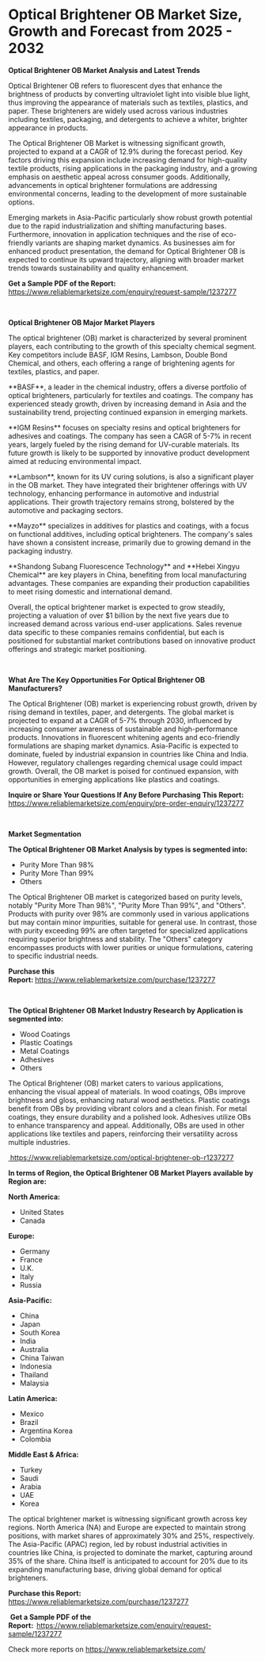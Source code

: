 <p><h1>Optical Brightener OB Market Size, Growth and Forecast from 2025 - 2032</h1></p><p><strong>Optical Brightener OB Market Analysis and Latest Trends</strong></p>
<p><p>Optical Brightener OB refers to fluorescent dyes that enhance the brightness of products by converting ultraviolet light into visible blue light, thus improving the appearance of materials such as textiles, plastics, and paper. These brighteners are widely used across various industries including textiles, packaging, and detergents to achieve a whiter, brighter appearance in products.</p><p>The Optical Brightener OB Market is witnessing significant growth, projected to expand at a CAGR of 12.9% during the forecast period. Key factors driving this expansion include increasing demand for high-quality textile products, rising applications in the packaging industry, and a growing emphasis on aesthetic appeal across consumer goods. Additionally, advancements in optical brightener formulations are addressing environmental concerns, leading to the development of more sustainable options. </p><p>Emerging markets in Asia-Pacific particularly show robust growth potential due to the rapid industrialization and shifting manufacturing bases. Furthermore, innovation in application techniques and the rise of eco-friendly variants are shaping market dynamics. As businesses aim for enhanced product presentation, the demand for Optical Brightener OB is expected to continue its upward trajectory, aligning with broader market trends towards sustainability and quality enhancement.</p></p>
<p><strong>Get a Sample PDF of the Report:&nbsp;</strong> <a href="https://www.reliablemarketsize.com/enquiry/request-sample/1237277?utm_campaign=1888&utm_medium=2&utm_source=Github&utm_content=ia&utm_term=30012025&utm_id=optical-brightener-ob">https://www.reliablemarketsize.com/enquiry/request-sample/1237277</a></p>
<p>&nbsp;</p>
<p><strong>Optical Brightener OB Major Market Players</strong></p>
<p><p>The optical brightener (OB) market is characterized by several prominent players, each contributing to the growth of this specialty chemical segment. Key competitors include BASF, IGM Resins, Lambson, Double Bond Chemical, and others, each offering a range of brightening agents for textiles, plastics, and paper.</p><p>**BASF**, a leader in the chemical industry, offers a diverse portfolio of optical brighteners, particularly for textiles and coatings. The company has experienced steady growth, driven by increasing demand in Asia and the sustainability trend, projecting continued expansion in emerging markets.</p><p>**IGM Resins** focuses on specialty resins and optical brighteners for adhesives and coatings. The company has seen a CAGR of 5-7% in recent years, largely fueled by the rising demand for UV-curable materials. Its future growth is likely to be supported by innovative product development aimed at reducing environmental impact.</p><p>**Lambson**, known for its UV curing solutions, is also a significant player in the OB market. They have integrated their brightener offerings with UV technology, enhancing performance in automotive and industrial applications. Their growth trajectory remains strong, bolstered by the automotive and packaging sectors.</p><p>**Mayzo** specializes in additives for plastics and coatings, with a focus on functional additives, including optical brighteners. The company's sales have shown a consistent increase, primarily due to growing demand in the packaging industry.</p><p>**Shandong Subang Fluorescence Technology** and **Hebei Xingyu Chemical** are key players in China, benefiting from local manufacturing advantages. These companies are expanding their production capabilities to meet rising domestic and international demand.</p><p>Overall, the optical brightener market is expected to grow steadily, projecting a valuation of over $1 billion by the next five years due to increased demand across various end-user applications. Sales revenue data specific to these companies remains confidential, but each is positioned for substantial market contributions based on innovative product offerings and strategic market positioning.</p></p>
<p>&nbsp;</p>
<p><strong>What Are The Key Opportunities For Optical Brightener OB Manufacturers?</strong></p>
<p><p>The Optical Brightener (OB) market is experiencing robust growth, driven by rising demand in textiles, paper, and detergents. The global market is projected to expand at a CAGR of 5-7% through 2030, influenced by increasing consumer awareness of sustainable and high-performance products. Innovations in fluorescent whitening agents and eco-friendly formulations are shaping market dynamics. Asia-Pacific is expected to dominate, fueled by industrial expansion in countries like China and India. However, regulatory challenges regarding chemical usage could impact growth. Overall, the OB market is poised for continued expansion, with opportunities in emerging applications like plastics and coatings.</p></p>
<p><strong>Inquire or Share Your Questions If Any Before Purchasing This Report:</strong> <a href="https://www.reliablemarketsize.com/enquiry/pre-order-enquiry/1237277?utm_campaign=1888&utm_medium=2&utm_source=Github&utm_content=ia&utm_term=30012025&utm_id=optical-brightener-ob">https://www.reliablemarketsize.com/enquiry/pre-order-enquiry/1237277</a></p>
<p>&nbsp;</p>
<p><strong>Market Segmentation</strong></p>
<p><strong>The Optical Brightener OB Market Analysis by types is segmented into:</strong></p>
<p><ul><li>Purity More Than 98%</li><li>Purity More Than 99%</li><li>Others</li></ul></p>
<p><p>The Optical Brightener OB market is categorized based on purity levels, notably "Purity More Than 98%", "Purity More Than 99%", and "Others". Products with purity over 98% are commonly used in various applications but may contain minor impurities, suitable for general use. In contrast, those with purity exceeding 99% are often targeted for specialized applications requiring superior brightness and stability. The "Others" category encompasses products with lower purities or unique formulations, catering to specific industrial needs.</p></p>
<p><strong>Purchase this Report:&nbsp;</strong><a href="https://www.reliablemarketsize.com/purchase/1237277?utm_campaign=1888&utm_medium=2&utm_source=Github&utm_content=ia&utm_term=30012025&utm_id=optical-brightener-ob">https://www.reliablemarketsize.com/purchase/1237277</a></p>
<p>&nbsp;</p>
<p><strong>The Optical Brightener OB Market Industry Research by Application is segmented into:</strong></p>
<p><ul><li>Wood Coatings</li><li>Plastic Coatings</li><li>Metal Coatings</li><li>Adhesives</li><li>Others</li></ul></p>
<p><p>The Optical Brightener (OB) market caters to various applications, enhancing the visual appeal of materials. In wood coatings, OBs improve brightness and gloss, enhancing natural wood aesthetics. Plastic coatings benefit from OBs by providing vibrant colors and a clean finish. For metal coatings, they ensure durability and a polished look. Adhesives utilize OBs to enhance transparency and appeal. Additionally, OBs are used in other applications like textiles and papers, reinforcing their versatility across multiple industries.</p></p>
<p><a href="https://www.reliablemarketsize.com/optical-brightener-ob-r1237277?utm_campaign=1888&utm_medium=2&utm_source=Github&utm_content=ia&utm_term=30012025&utm_id=optical-brightener-ob">&nbsp;https://www.reliablemarketsize.com/optical-brightener-ob-r1237277</a></p>
<p><strong>In terms of Region, the Optical Brightener OB Market Players available by Region are:</strong></p>
<p>
    <p> <strong> North America: </strong>
        <ul>
            <li>United States</li>
            <li>Canada</li>
        </ul>
        </p> 
    <p> <strong> Europe: </strong>
        <ul>
            <li>Germany</li>
            <li>France</li>
            <li>U.K.</li>
            <li>Italy</li>
            <li>Russia</li>
        </ul>
        </p> 
    <p> <strong> Asia-Pacific: </strong>
        <ul>
            <li>China</li>
            <li>Japan</li>
            <li>South Korea</li>
            <li>India</li>
            <li>Australia</li>
            <li>China Taiwan</li>
            <li>Indonesia</li>
            <li>Thailand</li>
            <li>Malaysia</li>
        </ul>
        </p> 
    <p> <strong> Latin America: </strong>
        <ul>
            <li>Mexico</li>
            <li>Brazil</li>
            <li>Argentina Korea</li>
            <li>Colombia</li>
        </ul>
        </p> 
    <p> <strong> Middle East & Africa: </strong>
        <ul>
            <li>Turkey</li>
            <li>Saudi</li>
            <li>Arabia</li>
            <li>UAE</li>
            <li>Korea</li>
        </ul>
    </p>
    </p>
<p><p>The optical brightener market is witnessing significant growth across key regions. North America (NA) and Europe are expected to maintain strong positions, with market shares of approximately 30% and 25%, respectively. The Asia-Pacific (APAC) region, led by robust industrial activities in countries like China, is projected to dominate the market, capturing around 35% of the share. China itself is anticipated to account for 20% due to its expanding manufacturing base, driving global demand for optical brighteners.</p></p>
<p><strong>Purchase this Report: </strong><a href="https://www.reliablemarketsize.com/purchase/1237277?utm_campaign=1888&utm_medium=2&utm_source=Github&utm_content=ia&utm_term=30012025&utm_id=optical-brightener-ob">https://www.reliablemarketsize.com/purchase/1237277</a></p>
<p>&nbsp;<strong>Get a Sample PDF of the Report:&nbsp;&nbsp;</strong><a href="https://www.reliablemarketsize.com/enquiry/request-sample/1237277?utm_campaign=1888&utm_medium=2&utm_source=Github&utm_content=ia&utm_term=30012025&utm_id=optical-brightener-ob">https://www.reliablemarketsize.com/enquiry/request-sample/1237277</a></p>
<p><strong></strong></p>
<p>Check more reports on <a href="https://www.reliablemarketsize.com/?utm_campaign=1888&utm_medium=2&utm_source=Github&utm_content=ia&utm_term=30012025&utm_id=optical-brightener-ob">https://www.reliablemarketsize.com/</a></p>